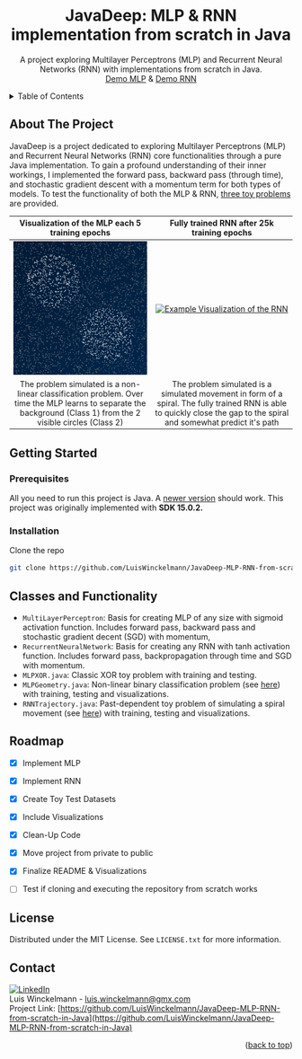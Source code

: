<!-- README.md -->
<!-- Project Top -->
<a name="readme-top"></a>


<h1 align="center">JavaDeep: MLP & RNN implementation from scratch in Java</h1>

  <p align="center">
    A project exploring Multilayer Perceptrons (MLP) and Recurrent Neural Networks (RNN) with implementations from scratch in Java.
    <br/>
    <a href="https://github.com/LuisWinckelmann/JavaDeep-MLP-RNN-from-scratch-in-Java/blob/main/gfx/MLPGeometry.gif">Demo MLP</a>
    &
    <a href="https://github.com/LuisWinckelmann/JavaDeep-MLP-RNN-from-scratch-in-Java/blob/main/gfx/RNNTrajectory.gif">Demo RNN</a>
  </p>

<!-- TABLE OF CONTENTS -->
<details>
  <summary>Table of Contents</summary>
  <ol>
    <li>
      <a href="#about-the-project">About The Project</a>
    </li>
    <li>
      <a href="#getting-started">Getting Started</a>
      <ul>
        <li><a href="#prerequisites">Prerequisites</a></li>
        <li><a href="#installation">Installation</a></li>
      </ul>
    </li>
    <li><a href="#classes-and-functionality">Classes and Functionality</a></li>
    <li><a href="#roadmap">Roadmap</a></li>
    <li><a href="#license">License</a></li>
    <li><a href="#contact">Contact</a></li>
  </ol>
</details>

## About The Project

JavaDeep is a project dedicated to exploring Multilayer Perceptrons (MLP) and Recurrent Neural Networks (RNN) core 
functionalities through a pure Java implementation. To gain a profound understanding of their inner workings, I 
implemented the forward pass, backward pass (through time), and stochastic gradient descent with a momentum term for 
both types of models. To test the functionality of both the MLP & RNN, <a href="#usage">three toy problems</a> are 
provided.


|Visualization of the MLP each 5 training epochs | Fully trained RNN after 25k training epochs |
|:-------------------------:|:-------------------------:|
|[![Example Visualization of the MLP][product-screenshot]](gfx/MLPGeometry_small.gif) | [![Example Visualization of the RNN][product-screenshot2]](gfx/RNNTrajectory_small.gif) |
|The problem simulated is a non-linear classification problem. Over time the MLP learns to separate the background (Class 1) from the 2 visible circles (Class 2)| The problem simulated is a simulated movement in form of a spiral. The fully trained RNN is able to quickly close the gap to the spiral and somewhat predict it's path|



## Getting Started

### Prerequisites

All you need to run this project is Java. A [newer version](https://www.oracle.com/java/technologies/downloads/) should work. This project was originally implemented with **SDK 15.0.2.**

### Installation

Clone the repo
   ```sh
   git clone https://github.com/LuisWinckelmann/JavaDeep-MLP-RNN-from-scratch-in-Java.git
   ```

## Classes and Functionality
- `MultiLayerPerceptron`: Basis for creating MLP of any size with sigmoid activation function. Includes forward pass, backward pass and stochastic gradient decent (SGD) with momentum,
- `RecurrentNeuralNetwork`: Basis for creating any RNN with tanh activation function. Includes forward pass, backpropagation through time and SGD with momentum.
- `MLPXOR.java`: Classic XOR toy problem with training and testing.
- `MLPGeometry.java`: Non-linear binary classification problem (see <a href="#about-the-project">here</a>) with training, testing and visualizations.
- `RNNTrajectory.java`: Past-dependent toy problem of simulating a spiral movement (see <a href="#about-the-project">here</a>) with training, testing and visualizations.

## Roadmap

- [x] Implement MLP
- [x] Implement RNN
- [x] Create Toy Test Datasets
- [x] Include Visualizations
- [x] Clean-Up Code
- [x] Move project from private to public
- [x] Finalize README & Visualizations
- [ ] Test if cloning and executing the repository from scratch works
  

## License
Distributed under the MIT License. See `LICENSE.txt` for more information.


## Contact
[![LinkedIn][linkedin-shield]][linkedin-url] <br>
Luis Winckelmann  - luis.winckelmann@gmx.com <br>
Project Link: [https://github.com/LuisWinckelmann/JavaDeep-MLP-RNN-from-scratch-in-Java](https://github.com/LuisWinckelmann/JavaDeep-MLP-RNN-from-scratch-in-Java)

<p align="right">(<a href="#readme-top">back to top</a>)</p>

<!-- MARKDOWN LINKS & IMAGES -->
<!-- https://www.markdownguide.org/basic-syntax/#reference-style-links -->
[license-shield]: https://img.shields.io/github/license/LuisWinckelmann/JavaDeep-MLP-RNN-from-scratch-in-Java.svg?style=for-the-badge
[license-url]: https://github.com/LuisWinckelmann/JavaDeep-MLP-RNN-from-scratch-in-Java/blob/main/LICENSE.txt
[linkedin-shield]: https://img.shields.io/badge/-LinkedIn-black.svg?style=for-the-badge&logo=linkedin&colorB=555
[linkedin-url]: https://linkedin.com/in/luiswinckelmann
[product-screenshot]: gfx/MLPGeometry_small.gif
[product-screenshot2]: gfx/RNNTrajectory_small.gif

